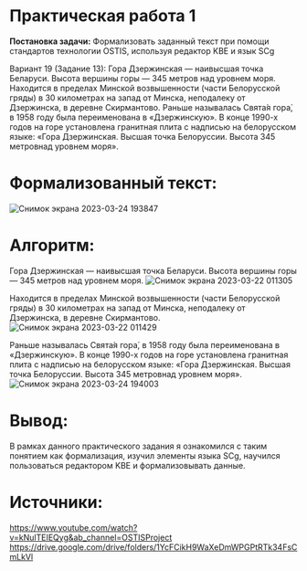 # Практическая работа 1

<b>Постановка задачи:</b>
Формализовать заданный текст при помощи стандартов технологии OSTIS, используя редактор KBE и
язык SCg

Вариант 19 (Задание 13):
Гора Дзержинская — наивысшая точка Беларуси. Высота вершины горы — 345 метров над
уровнем моря. Находится в пределах Минской возвышенности (части Белорусской гряды) в 30
километрах на запад от Минска, неподалеку от Дзержинска, в деревне Скирмантово. Раньше
называлась Свята́я гора́, в 1958 году была переименована в «Дзержинскую». В конце 1990-х
годов на горе установлена гранитная плита с надписью на белорусском языке: «Гора
Дзержинская. Высшая точка Белоруссии. Высота 345 метровнад уровнем моря».


# Формализованный текст:
![Снимок экрана 2023-03-24 193847](https://user-images.githubusercontent.com/116163887/227587580-fbdf7814-311d-4760-b54f-614a7b7e1dd5.png)

# Алгоритм:
Гора Дзержинская — наивысшая точка Беларуси. Высота вершины горы — 345 метров над
уровнем моря.
![Снимок экрана 2023-03-22 011305](https://user-images.githubusercontent.com/116163887/226753746-3d7e56ec-5017-4663-add2-7919ed144cc1.png)



 Находится в пределах Минской возвышенности (части Белорусской гряды) в 30
километрах на запад от Минска, неподалеку от Дзержинска, в деревне Скирмантово.
![Снимок экрана 2023-03-22 011429](https://user-images.githubusercontent.com/116163887/226754088-6e4fda4c-db4c-454b-8e28-20db74b30ab5.png)



Раньше
называлась Свята́я гора́, в 1958 году была переименована в «Дзержинскую». В конце 1990-х
годов на горе установлена гранитная плита с надписью на белорусском языке: «Гора
Дзержинская. Высшая точка Белоруссии. Высота 345 метровнад уровнем моря».
![Снимок экрана 2023-03-24 194003](https://user-images.githubusercontent.com/116163887/227587631-85f91ee7-b6e3-49f3-a8c8-33ee3ffc04d7.png)


# Вывод:
В рамках данного практического задания я ознакомился с таким понятием как формализация, изучил элементы языка SCg, научился пользоваться редактором KBE и формализовывать данные.
# Источники:
https://www.youtube.com/watch?v=kNulTEIEQyg&ab_channel=OSTISProject
https://drive.google.com/drive/folders/1YcFCikH9WaXeDmWPGPtRTk34FsCmLkVl
